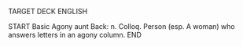 TARGET DECK
ENGLISH

START
Basic
Agony aunt
Back: n. Colloq. Person (esp. A woman) who answers letters in an agony column.
END
